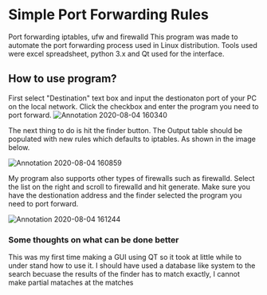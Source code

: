 # Simple Port Forwarding Rules
Port forwarding iptables, ufw and firewalld
This program was made to automate the port forwarding process used in Linux distribution. Tools used were excel spreadsheet, python 3.x and Qt used for the interface.

## How to use program?
First select "Destination" text box and input the destionaton port of your PC on the local network. Click the checkbox and enter the program you need to port forward.
![Annotation 2020-08-04 160340](https://user-images.githubusercontent.com/59487209/89344838-255ec000-d66c-11ea-9884-eb403f793b07.png)

The next thing to do is hit the finder button. The Output table should be populated with new rules which defaults to iptables. As shown in the image below.

![Annotation 2020-08-04 160859](https://user-images.githubusercontent.com/59487209/89345334-d6fdf100-d66c-11ea-8547-0bb78e977174.png)

My program also supports other types of firewalls such as firewalld. Select the list on the right and scroll to firewalld and hit generate. Make sure you have the destionation address and the finder selected the program you need to port forward.

![Annotation 2020-08-04 161244](https://user-images.githubusercontent.com/59487209/89345618-5d1a3780-d66d-11ea-8aa3-2d44560a2e6f.png)

### Some thoughts on what can be done better
This was my first time making a GUI using QT so it took at little while to under stand how to use it. 
I should have used a database like system to the search becuase the results of the finder has to match exactly, I cannot make partial mataches at the matches
